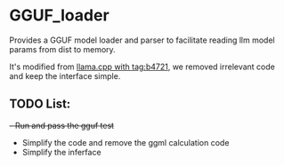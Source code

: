 # GGUF_loader

Provides a GGUF model loader and parser to facilitate reading llm model params from dist to memory.

It's modified from [llama.cpp with tag:b4721](https://github.com/ggml-org/llama.cpp/releases/tag/b4721), we removed irrelevant code and keep the interface simple.

## TODO List:
~~- Run and pass the gguf test~~
- Simplify the code and remove the ggml calculation code
- Simplify the inferface
